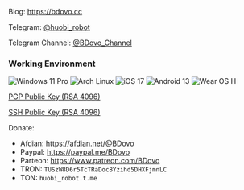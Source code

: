 Blog: https://bdovo.cc  

Telegram: [@huobi_robot](https://t.me/huobi_robot)

Telegram Channel: [@BDovo_Channel](https://t.me/s/BDovo_Channel)

### Working Environment
![Windows 11 Pro](https://img.shields.io/badge/Windows%2011%20Pro-00adef?style=flat-square&logo=windows11&logoColor=ffffff)
![Arch Linux](https://img.shields.io/badge/Arch%20Linux-1793D1?logo=arch-linux&logoColor=fff&style=flat-square)
![iOS 17](https://img.shields.io/badge/iOS%2017-EEEEF0?logo=apple&logoColor=000&style=flat-square)
![Android 13](https://img.shields.io/badge/Android%2013-3ddc84?style=flat-square&logo=android&logoColor=ffffff)
![Wear OS H](https://img.shields.io/badge/Wear%20OS%20H-4285f4?style=flat-square&logo=wear%20os&logoColor=ffffff)


[PGP Public Key (RSA 4096)](https://github.com/liuran001.gpg)

[SSH Public Key (RSA 4096)](https://github.com/liuran001.keys)


Donate:
- Afdian: https://afdian.net/@BDovo
- Paypal: https://paypal.me/BDovo
- Parteon: https://www.patreon.com/BDovo
- TRON: `TUSzW8D6r5TcTRaDoc8Yzihd5DHXFjmnLC`
- TON: `huobi_robot.t.me`
